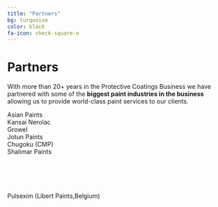 ```yaml
---
title: "Partners"
bg: turquoise
color: black
fa-icon: check-square-o
---
```


# Partners

With more than 20+ years in the Protective Coatings Business we have partnered with some of the **biggest paint industries in the business** allowing us to provide world-class paint services to our clients.

<div class="circle">Asian Paints</div>
<div class="circle">Kansai Nerolac</div>
<div class="circle">Growel</div>
<div class="circle">Jotun Paints</div>
<div class="circle">Chugoku (CMP)</div>
<div class="circle">Shalimar Paints</div>
<div class="circle" style="padding-top:85px;">Pulsexim         (Libert Paints,Belgium)</div>



